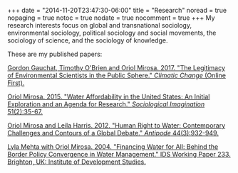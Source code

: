 +++
date = "2014-11-20T23:47:30-06:00"
title = "Research"
noread = true
nopaging = true
notoc = true
nodate = true
nocomment = true
+++
My research interests focus on global and transnational sociology, environmental sociology, political sociology and social movements, the sociology of science, and the sociology of knowledge.

These are my published papers:

[Gordon Gauchat, Timothy O'Brien and Oriol Mirosa. 2017. "The Legitimacy of Environmental Scientists in the Public Sphere." *Climatic Change* (Online First).](/files/gauchat-o'brien-mirosa-2017.pdf)

[Oriol Mirosa. 2015. "Water Affordability in the United States: An Initial Exploration and an Agenda for Research." *Sociological Imagination* 51(2):35-67.](/files/mirosa-2015.pdf)

[Oriol Mirosa and Leila Harris. 2012. "Human Right to Water: Contemporary Challenges and Contours of a Global Debate." *Antipode* 44(3):932-949.](/files/mirosa-harris-2012.pdf)

[Lyla Mehta with Oriol Mirosa. 2004. "Financing Water for All: Behind the Border Policy Convergence in Water Management." IDS Working Paper 233. Brighton, UK: Institute of Development Studies.](/files/mehta-mirosa-2004.pdf)

